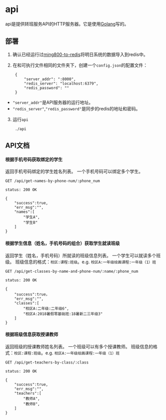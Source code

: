 # api

api是提供转班服务API的HTTP服务器。它是使用[Golang](https://golang.org)写的。

## 部署
1. 确认已经运行过[ming800-to-redis](https://github.com/shchnmz/ming/tree/master/tools/ming800-to-redis)将明日系统的数据导入到redis中。

2. 在和可执行文件相同的文件夹下，创建一个`config.json`的配置文件：

        {
            "server_addr": ":8000",
            "redis_server": "localhost:6379",
            "redis_password": ""
        }

* `"server_addr"`是API服务器的运行地址。
* `"redis_server"`,`"redis_password"`是同步的redis的地址和密码。

3. 运行`api`

        ./api


## API文档 

#### 根据手机号码获取绑定的学生
返回手机号码绑定的学生姓名列表。
一个手机号码可以绑定多个学生。

    GET /api/get-names-by-phone-num/:phone_num

    status: 200 OK

    {
        "success":true,
        "err_msg":"",
        "names":[
            "学生A",
            "学生B"
        ]
    }

#### 根据学生信息（姓名，手机号码的组合）获取学生就读班级
返回学生（姓名，手机号码）所就读的班级信息列表。
一个学生可以就读多个班级。
班级信息的格式：`校区:课程:班级`。e.g. `校区A:一年级绘画课程:一年级（1）班`

    GET /api/get-classes-by-name-and-phone-num/:name/:phone_num

    status: 200 OK

    {
        "success":true，
        "err_msg":"",
        "classes":[
            "校区A:二年级:二年级6",
            "校区A:2018暑假零基础班:18暑新二三年级3"
        ]
    }

#### 根据班级信息获取授课教师
返回班级的授课教师姓名列表。
一个班级可以有多个授课教师。
班级信息的格式：`校区:课程:班级`。e.g. `校区A:一年级绘画课程:一年级（1）班`

    GET /api/get-teachers-by-class/:class

    status: 200 OK

    {
        "success":true,
        "err_msg":"",
        "teachers":[
            "教师A",
            "教师B",
        ]
    }

